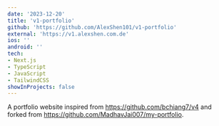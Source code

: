 ```yaml
---
date: '2023-12-20'
title: 'v1-portfolio'
github: 'https://github.com/AlexShen101/v1-portfolio'
external: 'https://v1.alexshen.com.de'
ios: ''
android: ''
tech:
- Next.js
- TypeScript
- JavaScript
- TailwindCSS
showInProjects: false
---
```


A portfolio website inspired from https://github.com/bchiang7/v4 and forked from https://github.com/MadhavJai007/my-portfolio.
